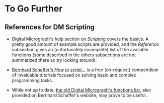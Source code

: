# To Go Further

## References for DM Scripting

- Digital Micrograph's help section on *Scripting* covers the basics.
  A pretty good amount of example scripts are provided, and the *Reference*
  subsection gives an (unfortunately incomplete) list of the available functions
  (some described in the others subsections are not summarized there so try looking
  around).

- [Bernhard Schaffer's *How to script...*](http://digitalmicrograph-scripting.tavernmaker.de/HowToScript_index.htm)
  is a free (on-request) compendium of invaluable tutorials focused on solving basic
  and complex programming tasks.

- While not up to date, [the old Digital Micrograph's functions list](
    http://digitalmicrograph-scripting.tavernmaker.de/other%20resources/Old-DMHelp/AllFunctions.html
  ), also provided on Bernhard Schaffer's website, may prove to be useful.